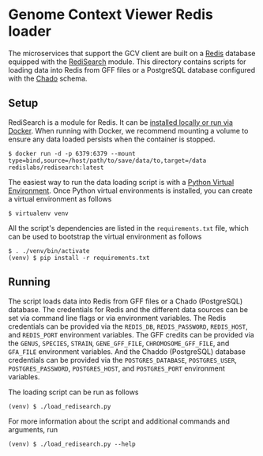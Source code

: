 # Genome Context Viewer Redis loader

The microservices that support the GCV client are built on a [Redis](https://redis.io/) database equipped with the [RediSearch](https://oss.redislabs.com/redisearch/) module.
This directory contains scripts for loading data into Redis from GFF files or a PostgreSQL database configured with the [Chado](http://gmod.org/wiki/Chado_-_Getting_Started) schema.

## Setup

RediSearch is a module for Redis.
It can be [installed locally or run via Docker](https://oss.redislabs.com/redisearch/Quick_Start/).
When running with Docker, we recommend mounting a volume to ensure any data loaded persists when the container is stopped.

    $ docker run -d -p 6379:6379 --mount type=bind,source=/host/path/to/save/data/to,target=/data redislabs/redisearch:latest

The easiest way to run the data loading script is with a [Python Virtual Environment](http://docs.python-guide.org/en/latest/dev/virtualenvs/).
Once Python virtual environments is installed, you can create a virtual environment as follows

    $ virtualenv venv

All the script's dependencies are listed in the `requirements.txt` file, which can be used to bootstrap the virtual environment as follows

    $ . ./venv/bin/activate
    (venv) $ pip install -r requirements.txt

## Running

The script loads data into Redis from GFF files or a Chado (PostgreSQL) database.
The credentials for Redis and the different data sources can be set via command line flags or via environment variables.
The Redis credentials can be provided via the `REDIS_DB`, `REDIS_PASSWORD`, `REDIS_HOST`, and `REDIS_PORT` environment variables.
The GFF credits can be provided via the `GENUS`, `SPECIES`, `STRAIN`, `GENE_GFF_FILE`, `CHROMOSOME_GFF_FILE`, and `GFA_FILE` environment variables.
And the Chaddo (PostgreSQL) database credentials can be provided via the `POSTGRES_DATABASE`, `POSTGRES_USER`, `POSTGRES_PASSWORD`, `POSTGRES_HOST`, and `POSTGRES_PORT` environment variables.

The loading script can be run as follows

    (venv) $ ./load_redisearch.py

For more information about the script and additional commands and arguments, run

    (venv) $ ./load_redisearch.py --help
